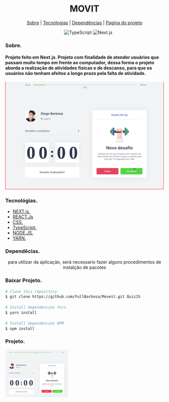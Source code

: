 <div>
  <h1 align="center">MOVIT</h1>
  
  <div align="center">

  <a href="#sobre">Sobre</a> 
    |
  <a href="#tecnologias">Tecnólogias</a>
    |
  <a href="#dependencias">Dependências</a>
    |
  <a href="#Projeto">Pagina do projeto</a>

  </div>
</div>

<div >
<ul align="center">
  <img src="https://img.shields.io/badge/TypeScript-007ACC?style=for-the-badge&logo=typescript&logoColor=white"
        alt="TypeScript">
  <img src="https://img.shields.io/badge/next.js-000000?style=for-the-badge&logo=next.js&logoColor=white" alt="Next.js">
</ul>

</div>


<div>
  <h3>Sobre.</h3>
  <h4 id="sobre" > <b>Projeto feito em Next.js.</b>
    Projeto com finalidade de atender usuários que passam muito tempo em frente ao computador, dessa forma o projeto aborda a realização de atividades físicas e de descanso, para que os usuários não tenham afeitos a longo prazo pela falta de atividade.</h4>

  <img src="./public/img/Moveitt.gif" alt="Gif">
</div>


<div id="tecnologias">
  <h3>Tecnológias.</h3>
  <ul>
    <li>
      <a href="https://nextjs.org/">NEXT.js.
      </a>
    </li>
    <li>
      <a href="https://pt-br.reactjs.org/docs/getting-started.html">REACT.Js
      </a>
    </li>
    <li>
      <a href="https://developer.mozilla.org/pt-BR/docs/Web/CSS">
        CSS.
      </a>
    </li>
    <li>
      <a href="https://www.typescriptlang.org/">
        TypeScript.
      </a>
    </li>
    <li>
      <a href="https://nodejs.org/pt-br/docs/">
        NODE.JS.
      </a>
    </li>
    <li>
      <a href="https://classic.yarnpkg.com/en/docs/">
        YARN.
      </a>
    </li>
  </ul>
  
</div>

<div id="dependencias">
  <h3>Dependêcias.</h3>
    <p align="center">
      para utilizar da aplicação, será necessario fazer alguns procedimentos de instalção de pacotes
    </p>

<h3>Baixar Projeto.</h3>  

```bash
# Clone this repository
$ git clone https://github.com/FullBarbosa/Moveit.git QuizJS

# Install dependencies Yarn
$ yarn install

# Install dependencies NPM
$ npm install 
```
 </div>


<div id="Projeto">
  <h3>Projeto.</h3>
  <a href="https://moveit-lac.vercel.app/">
  <img width="200px" src="./public/img/movit.png" alt="Imagem de pagina web">
  </a>
</div>
